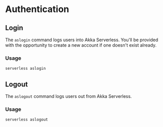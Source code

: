 # Authentication

## Login

The `aslogin` command logs users into Akka Serverless. You'll be provided with the opportunity to create a new account if one doesn't exist already.

### Usage

```bash
serverless aslogin
```

## Logout

The `aslogout` command logs users out from Akka Serverless.

### Usage

```bash
serverless aslogout
```
